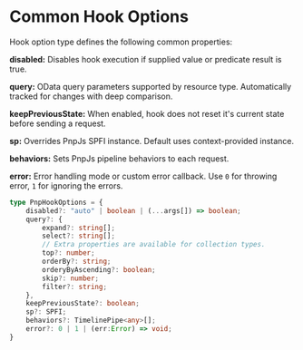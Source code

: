 # Common Hook Options

Hook option type defines the following common properties:

**disabled:** Disables hook execution if supplied value or predicate result is true.

**query:** OData query parameters supported by resource type. Automatically tracked for changes with deep comparison.

**keepPreviousState:** When enabled, hook does not reset it's current state before sending a request.

**sp:** Overrides PnpJs SPFI instance. Default uses context-provided instance.

**behaviors:** Sets PnpJs pipeline behaviors to each request.

**error:** Error handling mode or custom error callback. Use `0` for throwing error, `1` for ignoring the errors.

```typescript
type PnpHookOptions = {
    disabled?: "auto" | boolean | (...args[]) => boolean;
    query?: {
        expand?: string[];
        select?: string[];
        // Extra properties are available for collection types.
        top?: number;
        orderBy?: string;
        orderyByAscending?: boolean;
        skip?: number;
        filter?: string;
    },
    keepPreviousState?: boolean;
    sp?: SPFI;
    behaviors?: TimelinePipe<any>[];
    error?: 0 | 1 | (err:Error) => void;
}

